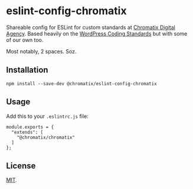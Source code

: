 # eslint-config-chromatix

Shareable config for ESLint for custom standards at [Chromatix Digital Agency](https://www.chromatix.com.au). Based heavily on the [WordPress Coding Standards](https://github.com/WordPress-Coding-Standards/eslint-config-wordpress/) but with some of our own too.

Most notably, 2 spaces. Soz.

## Installation

    npm install --save-dev @chromatix/eslint-config-chromatix

## Usage

Add this to your `.eslintrc.js` file:

    module.exports = {
      "extends": [
        "@chromatix/chromatix"
      ]
    };

## License

[MIT](LICENSE).
